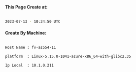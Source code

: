 
   
#### This Page Create at:

```bash

2023-07-13 - 10:34:50 UTC

```

#### Create By Machine:

```bash

Host Name : fv-az554-11

platform  : Linux-5.15.0-1041-azure-x86_64-with-glibc2.35

Ip Local  : 10.1.0.211

```

